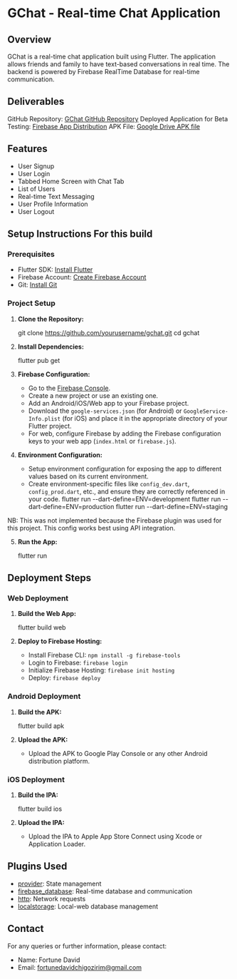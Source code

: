 # GChat - Real-time Chat Application

## Overview
GChat is a real-time chat application built using Flutter. The application allows friends and family to have text-based conversations in real time. The backend is powered by Firebase RealTime Database for real-time communication.

## Deliverables
GitHub Repository: [GChat GitHub Repository](https://github.com/fortune2009/gchat.git)
Deployed Application for Beta Testing: [Firebase App Distribution](https://appdistribution.firebase.dev/i/a07af6aca7f4861a)
APK File: [Google Drive APK file](https://drive.google.com/file/d/1wjylsb_wMQQO69QjAEDAsQPTtgCUVw0F/view)

## Features
- User Signup
- User Login
- Tabbed Home Screen with Chat Tab
- List of Users
- Real-time Text Messaging
- User Profile Information
- User Logout

## Setup Instructions For this build

### Prerequisites
- Flutter SDK: [Install Flutter](https://flutter.dev/docs/get-started/install)
- Firebase Account: [Create Firebase Account](https://firebase.google.com/)
- Git: [Install Git](https://git-scm.com/book/en/v2/Getting-Started-Installing-Git)

### Project Setup
1. **Clone the Repository:**

   git clone https://github.com/yourusername/gchat.git
   cd gchat


2. **Install Dependencies:**

   flutter pub get


3. **Firebase Configuration:**
    - Go to the [Firebase Console](https://console.firebase.google.com/).
    - Create a new project or use an existing one.
    - Add an Android/iOS/Web app to your Firebase project.
    - Download the `google-services.json` (for Android) or `GoogleService-Info.plist` (for iOS) and place it in the appropriate directory of your Flutter project.
    - For web, configure Firebase by adding the Firebase configuration keys to your web app (`index.html` or `firebase.js`).

4. **Environment Configuration:**
    - Setup environment configuration for exposing the app to different values based on its current environment.
    - Create environment-specific files like `config_dev.dart`, `config_prod.dart`, etc., and ensure they are correctly referenced in your code.
      flutter run --dart-define=ENV=development
      flutter run --dart-define=ENV=production
      flutter run --dart-define=ENV=staging

NB: This was not implemented because the Firebase plugin was used for this project. This config works best using API integration.

5. **Run the App:**

   flutter run


## Deployment Steps

### Web Deployment
1. **Build the Web App:**

   flutter build web


2. **Deploy to Firebase Hosting:**
    - Install Firebase CLI: `npm install -g firebase-tools`
    - Login to Firebase: `firebase login`
    - Initialize Firebase Hosting: `firebase init hosting`
    - Deploy: `firebase deploy`

### Android Deployment
1. **Build the APK:**

   flutter build apk


2. **Upload the APK:**
    - Upload the APK to Google Play Console or any other Android distribution platform.

### iOS Deployment
1. **Build the IPA:**

   flutter build ios


2. **Upload the IPA:**
    - Upload the IPA to Apple App Store Connect using Xcode or Application Loader.

## Plugins Used
- [provider](https://pub.dev/packages/provider): State management
- [firebase_database](https://pub.dev/packages/firebase_database): Real-time database and communication
- [http](https://pub.dev/packages/http): Network requests
- [localstorage](https://pub.dev/packages/localstorage): Local-web database management

## Contact
For any queries or further information, please contact:
- Name: Fortune David
- Email: fortunedavidchigozirim@gmail.com